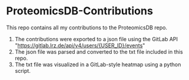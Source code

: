 # ProteomicsDB-Contributions

This repo contains all my contributions to the ProteomicsDB repo.

1. The contributions were exported to a json file using the GitLab API "https://gitlab.lrz.de/api/v4/users/{USER_ID}/events"
2. The json file was parsed and converted to the txt file included in this repo.
3. The txt file was visualized in a GitLab-style heatmap using a python script.
